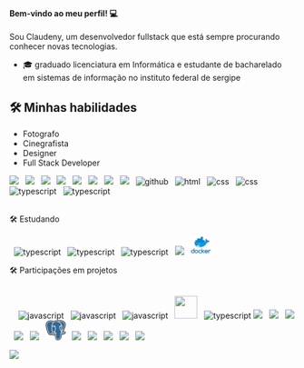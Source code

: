 #### Bem-vindo ao meu perfil! :computer:
Sou Claudeny, um desenvolvedor fullstack que está sempre procurando conhecer novas tecnologias.
- :mortar_board: graduado licenciatura em Informática e estudante de bacharelado em sistemas de informação no instituto federal de sergipe
## 🛠  Minhas habilidades

 * Fotografo
 * Cinegrafista
 * Designer
 * Full Stack Developer 
<p>  
<img src="https://cdn.jsdelivr.net/gh/devicons/devicon/icons/premierepro/premierepro-original.svg" height="35px" />   
 &nbsp; 
<img src="https://cdn.jsdelivr.net/gh/devicons/devicon/icons/aftereffects/aftereffects-original.svg" height="35px" />  
&nbsp;  
<img src="https://upload.wikimedia.org/wikipedia/commons/a/af/Adobe_Photoshop_Mobile_icon.svg" />    
&nbsp;
<img src="https://img1.gratispng.com/20180415/pjw/kisspng-adobe-xd-user-interface-design-computer-icons-adob-adobe-5ad2fa7cce9f02.2569342615237761248463.jpg" height="35px" /> 
 &nbsp; 
<img src="https://encrypted-tbn0.gstatic.com/images?q=tbn:ANd9GcToorQQ_89Xr-HfATVDtx7yPXTJ3yO2LkU2LJLwHe3yhZUh5tsQIewGsGjXTUdVdVhaWwY&usqp=CAU" height="35px" /> 
&nbsp;
<img src="https://www.adobe.com/content/dam/cc/icons/illustrator.svg" height="35px" />   
&nbsp;
<img src="https://www.coreldraw.com/static/cdgs/product_content/cdgs/2019/boxshot-coreldraw-upgrade-program-2019.png" height="35px" />   
&nbsp;
<img src="https://seeklogo.com/images/F/figma-logo-E4E21D3AEA-seeklogo.com.png" height="35px" />
&nbsp;
<img src="https://cdn.icon-icons.com/icons2/936/PNG/512/github-logo_icon-icons.com_73546.png" alt="github" width="40" height="40" style="max-width:100%;"></img>
&nbsp;
<img src="https://cdn.icon-icons.com/icons2/2415/PNG/512/html_original_wordmark_logo_icon_146478.png" alt="html" width="40" height="40" style="max-width:100%;"></img>
&nbsp;
<img src="https://cdn.icon-icons.com/icons2/2107/PNG/512/file_type_css_icon_130661.png" alt="css" width="40" height="40" style="max-width:100%;"></img>
&nbsp;
<img src="https://cdn.jsdelivr.net/gh/devicons/devicon/icons/bootstrap/bootstrap-plain.svg" alt="css" width="40" height="40" style="max-width:100%;"></img>
&nbsp;
<img src="https://cdn.icon-icons.com/icons2/2107/PNG/512/file_type_typescript_official_icon_130107.png" alt="typescript" width="40" height="40" style="max-width:100%;"></img>
&nbsp;
 <img src="https://image.flaticon.com/icons/png/512/226/226777.png" alt="typescript" width="40" height="40" style="max-width:100%;"></img> 
&nbsp;
</p>
</br>
🛠 Estudando
<p>
&nbsp;
<img src="https://cdn.jsdelivr.net/gh/devicons/devicon/icons/csharp/csharp-original.svg" alt="typescript" width="40" height="40" style="max-width:100%;"></img> 
&nbsp;
<img src="https://cdn.icon-icons.com/icons2/2415/PNG/512/dot_net_original_logo_icon_146546.png" alt="typescript" width="40" height="40" style="max-width:100%;"></img>
&nbsp;
<img src="https://cdn.jsdelivr.net/gh/devicons/devicon/icons/dotnetcore/dotnetcore-original.svg" alt="typescript" width="40" height="40" style="max-width:100%;"></img>
 &nbsp;
<img src="https://img.icons8.com/color/452/microsoft-sql-server.png" height="35px" />   
 &nbsp;
 <img src="https://raw.githubusercontent.com/github/explore/80688e429a7d4ef2fca1e82350fe8e3517d3494d/topics/docker/docker.png" height="35px"/>
&nbsp;
</p>
🛠 Participações em projetos
<p>
</br>
&nbsp;
&nbsp;
<img src="https://cdn.icon-icons.com/icons2/2108/PNG/512/javascript_icon_130900.png" alt="javascript" width="40" height="40" style="max-width:100%;"></img>
&nbsp;
<img src="https://cdn.jsdelivr.net/gh/devicons/devicon/icons/nodejs/nodejs-original.svg" alt="javascript" width="40" height="40" style="max-width:100%;"></img>
&nbsp;
<img src="https://cdn.jsdelivr.net/gh/devicons/devicon/icons/angularjs/angularjs-original.svg" alt="javascript" width="40" height="40" style="max-width:100%;"></img>
&nbsp;
<img src="https://cdn.icon-icons.com/icons2/2415/PNG/128/java_original_logo_icon_146458.png" width="40" height="40" style="max-width:100%;"></img>
&nbsp;
<img src="https://cdn.jsdelivr.net/gh/devicons/devicon/icons/spring/spring-original.svg" alt="typescript" width="40" height="40" style="max-width:100%;"></img>
<img src="https://cdn.jsdelivr.net/gh/devicons/devicon/icons/amazonwebservices/amazonwebservices-original.svg" height="35px"/>  
 &nbsp;
<img src="https://cdn.icon-icons.com/icons2/2699/PNG/512/microsoft_azure_logo_icon_170956.png" height="35px"/>
 &nbsp;
<img src="https://appmasters.io/static/react-47ce6e77f039020ee2e76a10c1e988e9.png" height="35px"/> 
&nbsp;
<img src="https://www.mysql.com/common/logos/logo-mysql-170x115.png" height="35px"/>
&nbsp;
<img src="https://img.icons8.com/color/452/mongodb.png" height="35px"/>
&nbsp;
<img src="https://raw.githubusercontent.com/github/explore/80688e429a7d4ef2fca1e82350fe8e3517d3494d/topics/postgresql/postgresql.png" height="35px"/> 
&nbsp;
<img src="https://img.icons8.com/color/452/firebase.png" height="35px" />   
&nbsp;
<img src="https://cdn.icon-icons.com/icons2/2415/PNG/512/c_original_logo_icon_146611.png" height="35px" /> 
&nbsp;
<img src="https://cdn.jsdelivr.net/gh/devicons/devicon/icons/tensorflow/tensorflow-original.svg" height="35px" /> 
&nbsp;
<img src="https://cdn.jsdelivr.net/gh/devicons/devicon/icons/arduino/arduino-original.svg" height="35px" /> 
&nbsp;
<img src="https://cdn.jsdelivr.net/gh/devicons/devicon/icons/raspberrypi/raspberrypi-original.svg" height="35px" />
</p>


<img src= https://static.wixstatic.com/media/01151f_46f79bda561542528507d736fc34b970~mv2.gif></img>

